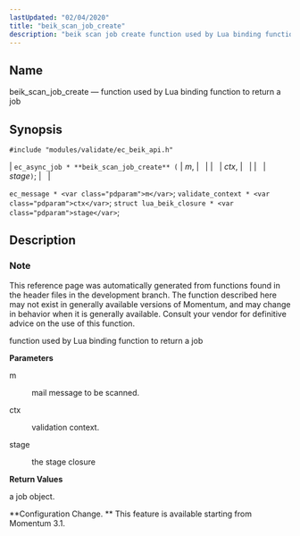 ```yaml
---
lastUpdated: "02/04/2020"
title: "beik_scan_job_create"
description: "beik scan job create function used by Lua binding function to return a job ec async job beik scan job create m ctx stage ec message m validate context ctx struct lua beik closure stage This reference page was automatically generated from functions found in the header files in the..."
---
```


<a name="apis.beik_scan_job_create"></a> 
## Name

beik_scan_job_create — function used by Lua binding function to return a job

## Synopsis

`#include "modules/validate/ec_beik_api.h"`

| `ec_async_job * **beik_scan_job_create** (` | <var class="pdparam">m</var>, |   |
|   | <var class="pdparam">ctx</var>, |   |
|   | <var class="pdparam">stage</var>`)`; |   |

`ec_message * <var class="pdparam">m</var>`;
`validate_context * <var class="pdparam">ctx</var>`;
`struct lua_beik_closure * <var class="pdparam">stage</var>`;<a name="idp46966000"></a> 
## Description

### Note

This reference page was automatically generated from functions found in the header files in the development branch. The function described here may not exist in generally available versions of Momentum, and may change in behavior when it is generally available. Consult your vendor for definitive advice on the use of this function.

function used by Lua binding function to return a job

**<a name="idp46968880"></a> Parameters**

<dl class="variablelist">

<dt>m</dt>

<dd>

mail message to be scanned.

</dd>

<dt>ctx</dt>

<dd>

validation context.

</dd>

<dt>stage</dt>

<dd>

the stage closure

</dd>

</dl>

**<a name="idp46975264"></a> Return Values**

a job object.

**Configuration Change. ** This feature is available starting from Momentum 3.1.